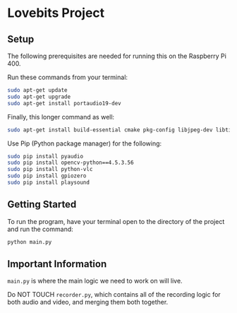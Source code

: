 # Lovebits Project

## Setup

The following prerequisites are needed for running this
on the Raspberry Pi 400.

Run these commands from your terminal:

```bash
sudo apt-get update
sudo apt-get upgrade
sudo apt-get install portaudio19-dev
```

Finally, this longer command as well:

```bash
sudo apt-get install build-essential cmake pkg-config libjpeg-dev libtiff5-dev libjasper-dev libpng-dev libavcodec-dev libavformat-dev libswscale-dev libv4l-dev libxvidcore-dev libx264-dev libfontconfig1-dev libcairo2-dev libgdk-pixbuf2.0-dev libpango1.0-dev libgtk2.0-dev libgtk-3-dev libatlas-base-dev gfortran libhdf5-dev libhdf5-serial-dev libhdf5-103 python3-pyqt5 python3-dev -y
```

Use Pip (Python package manager) for the following:

```bash
sudo pip install pyaudio
sudo pip install opencv-python==4.5.3.56
sudo pip install python-vlc
sudo pip install gpiozero
sudo pip install playsound
```

## Getting Started

To run the program, have your terminal open to the directory of the project and run the command:

```bash
python main.py
```

## Important Information

```main.py``` is where the main logic we need to work on will live.

Do NOT TOUCH ```recorder.py```, which contains all of the recording logic for both audio and video, and merging them both together.